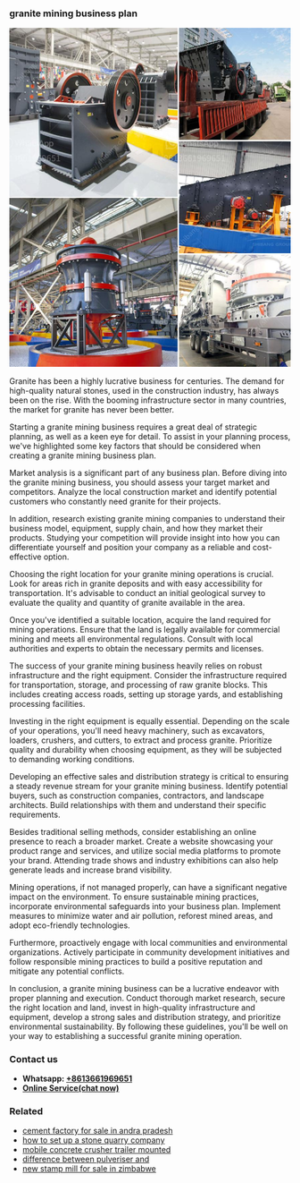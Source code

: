 <h3>granite mining business plan</h3><img src='1702953251.jpg' alt=''><p>Granite has been a highly lucrative business for centuries. The demand for high-quality natural stones, used in the construction industry, has always been on the rise. With the booming infrastructure sector in many countries, the market for granite has never been better.</p><p>Starting a granite mining business requires a great deal of strategic planning, as well as a keen eye for detail. To assist in your planning process, we've highlighted some key factors that should be considered when creating a granite mining business plan.</p><p>Market analysis is a significant part of any business plan. Before diving into the granite mining business, you should assess your target market and competitors. Analyze the local construction market and identify potential customers who constantly need granite for their projects.</p><p>In addition, research existing granite mining companies to understand their business model, equipment, supply chain, and how they market their products. Studying your competition will provide insight into how you can differentiate yourself and position your company as a reliable and cost-effective option.</p><p>Choosing the right location for your granite mining operations is crucial. Look for areas rich in granite deposits and with easy accessibility for transportation. It's advisable to conduct an initial geological survey to evaluate the quality and quantity of granite available in the area.</p><p>Once you've identified a suitable location, acquire the land required for mining operations. Ensure that the land is legally available for commercial mining and meets all environmental regulations. Consult with local authorities and experts to obtain the necessary permits and licenses.</p><p>The success of your granite mining business heavily relies on robust infrastructure and the right equipment. Consider the infrastructure required for transportation, storage, and processing of raw granite blocks. This includes creating access roads, setting up storage yards, and establishing processing facilities.</p><p>Investing in the right equipment is equally essential. Depending on the scale of your operations, you'll need heavy machinery, such as excavators, loaders, crushers, and cutters, to extract and process granite. Prioritize quality and durability when choosing equipment, as they will be subjected to demanding working conditions.</p><p>Developing an effective sales and distribution strategy is critical to ensuring a steady revenue stream for your granite mining business. Identify potential buyers, such as construction companies, contractors, and landscape architects. Build relationships with them and understand their specific requirements.</p><p>Besides traditional selling methods, consider establishing an online presence to reach a broader market. Create a website showcasing your product range and services, and utilize social media platforms to promote your brand. Attending trade shows and industry exhibitions can also help generate leads and increase brand visibility.</p><p>Mining operations, if not managed properly, can have a significant negative impact on the environment. To ensure sustainable mining practices, incorporate environmental safeguards into your business plan. Implement measures to minimize water and air pollution, reforest mined areas, and adopt eco-friendly technologies.</p><p>Furthermore, proactively engage with local communities and environmental organizations. Actively participate in community development initiatives and follow responsible mining practices to build a positive reputation and mitigate any potential conflicts.</p><p>In conclusion, a granite mining business can be a lucrative endeavor with proper planning and execution. Conduct thorough market research, secure the right location and land, invest in high-quality infrastructure and equipment, develop a strong sales and distribution strategy, and prioritize environmental sustainability. By following these guidelines, you'll be well on your way to establishing a successful granite mining operation.</p><h3>Contact us</h3><ul><li><strong>Whatsapp:&nbsp;<a href="https://wa.me/8613661969651">+8613661969651</a></strong></li><li><a href="https://swt.shibang-china.com/?git&amp;zhl&amp;granite mining business plan"><strong>Online Service(chat now)</strong></a></li></ul><h3>Related</h3><ul><li><a href='cement factory for sale in andra pradesh.md'>cement factory for sale in andra pradesh</a></li><li><a href='how to set up a stone quarry company.md'>how to set up a stone quarry company</a></li><li><a href='mobile concrete crusher trailer mounted.md'>mobile concrete crusher trailer mounted</a></li><li><a href='difference between pulveriser and.md'>difference between pulveriser and</a></li><li><a href='new stamp mill for sale in zimbabwe.md'>new stamp mill for sale in zimbabwe</a></li></ul>
